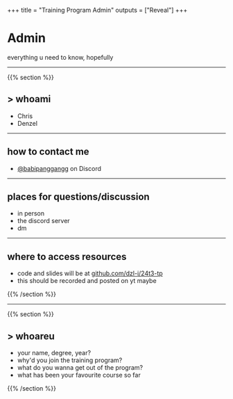 +++
title = "Training Program Admin"
outputs = ["Reveal"]
+++

# Admin

everything u need to know, hopefully

---

{{% section %}}

## > whoami

* Chris
* Denzel

---

## how to contact me

* [@babipanggangg]() on Discord

---

## places for questions/discussion
* in person
* the discord server
* dm

---

## where to access resources
* code and slides will be at [github.com/dzl-i/24t3-tp](github.com/dzl-i/24t3-tp)
* this should be recorded and posted on yt maybe

{{% /section %}}

---

{{% section %}}

## > whoareu

* your name, degree, year?
* why'd you join the training program?
* what do you wanna get out of the program?
* what has been your favourite course so far

{{% /section %}}
